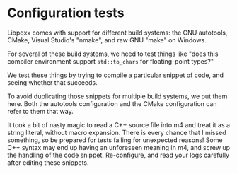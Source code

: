 Configuration tests
===================

Libpqxx comes with support for different build systems: the GNU autotools,
CMake, Visual Studio's "nmake", and raw GNU "make" on Windows.

For several of these build systems, we need to test things like "does this
compiler environment support `std::to_chars` for floating-point types?"

We test these things by trying to compile a particular snippet of code, and
seeing whether that succeeds.

To avoid duplicating those snippets for multiple build systems, we put them
here. Both the autotools configuration and the CMake configuration can refer to
them that way.

It took a bit of nasty magic to read a C++ source file into m4 and treat it as
a string literal, without macro expansion. There is every chance that I missed
something, so be prepared for tests failing for unexpected reasons!  Some C++
syntax may end up having an unforeseen meaning in m4, and screw up the handling
of the code snippet. Re-configure, and read your logs carefully after editing
these snippets.
